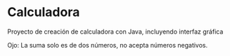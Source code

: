 # Calculadora
Proyecto de creación de calculadora con Java, incluyendo interfaz gráfica

Ojo: La suma solo es de dos números, no acepta números negativos.
